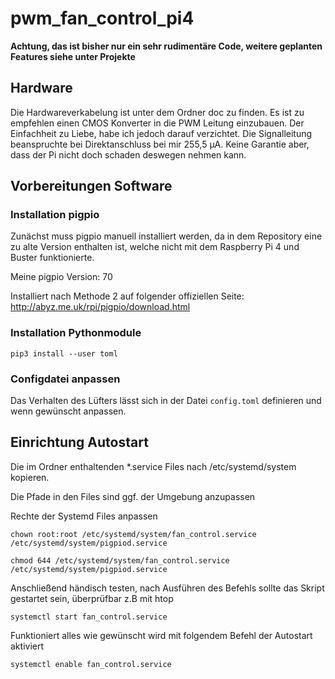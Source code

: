 # pwm_fan_control_pi4

__Achtung, das ist bisher nur ein sehr rudimentäre Code, weitere geplanten Features siehe unter Projekte__

## Hardware
Die Hardwareverkabelung ist unter dem Ordner doc zu finden.
Es ist zu empfehlen einen CMOS Konverter in die PWM Leitung einzubauen. Der Einfachheit zu Liebe, habe ich jedoch darauf 
verzichtet.
Die Signalleitung beanspruchte  bei Direktanschluss bei mir 255,5 µA. Keine Garantie aber, dass der Pi nicht doch
schaden deswegen nehmen kann.

## Vorbereitungen Software
### Installation pigpio
Zunächst muss pigpio manuell installiert werden, da in dem Repository eine zu alte Version enthalten ist, welche nicht
mit dem Raspberry Pi 4 und Buster funktionierte.

Meine pigpio Version: 70

Installiert nach Methode 2 auf folgender offiziellen Seite: http://abyz.me.uk/rpi/pigpio/download.html

### Installation Pythonmodule
`pip3 install --user toml`

### Configdatei anpassen
Das Verhalten des Lüfters lässt sich in der Datei `config.toml` definieren und wenn gewünscht anpassen. 
   
## Einrichtung Autostart
Die im Ordner enthaltenden *.service Files nach /etc/systemd/system kopieren.

Die Pfade in den Files sind ggf. der Umgebung anzupassen

Rechte der Systemd Files anpassen

`chown root:root /etc/systemd/system/fan_control.service /etc/systemd/system/pigpiod.service`

`chmod 644 /etc/systemd/system/fan_control.service /etc/systemd/system/pigpiod.service`

Anschließend händisch testen, nach Ausführen des Befehls sollte das Skript gestartet sein, überprüfbar z.B mit htop

`systemctl start fan_control.service`

Funktioniert alles wie gewünscht wird mit folgendem Befehl der Autostart aktiviert

`systemctl enable fan_control.service`

